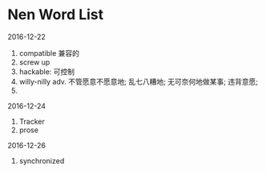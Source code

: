 # Nen Word List
2016-12-22
1. compatible 兼容的
3. screw up 
3. hackable: 可控制
4. willy-nilly	adv.	不管愿意不愿意地; 乱七八糟地; 无可奈何地做某事; 违背意愿;
5. 

2016-12-24
1. Tracker 
2. prose


2016-12-26  
1. synchronized   



